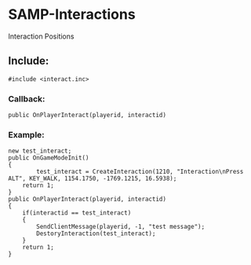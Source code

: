 # SAMP-Interactions
Interaction Positions

## Include:
```pawn
#include <interact.inc>
```

### Callback:
```pawn
public OnPlayerInteract(playerid, interactid)
```

### Example:
```pawn
new test_interact;
public OnGameModeInit()
{
    	test_interact = CreateInteraction(1210, "Interaction\nPress ALT", KEY_WALK, 1154.1750, -1769.1215, 16.5938);
	return 1;
}
public OnPlayerInteract(playerid, interactid)
{
	if(interactid == test_interact)
	{
		SendClientMessage(playerid, -1, "test message");
		DestoryInteraction(test_interact);
	}
	return 1;
}
```
